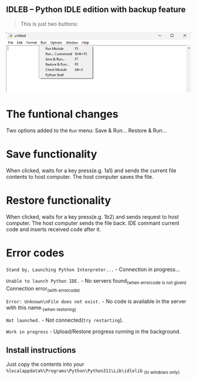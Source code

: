 ## **IDLEB** – Python IDLE edition with backup feature

> This is just two buttons:

[![Preview of IDLEB][preview_image]][preview_image_url]


# The funtional changes
Two options added to the `Run` menu:
Save & Run...
Restore & Run...

# Save functionality
When clicked, waits for a key press(e.g. 1a1) and sends the current file contents to host computer.
The host computer saves the file.

# Restore functionality
When clicked, waits for a key press(e.g. 1b2) and sends request to host computer.
The host computer sends the file back.
IDE commant current code and inserts received code after it.

# Error codes
`Stand by, Launching Python Interpreter...` - Connection in progress...

`Unable to launch Python IDE.` - No servers found<sub>(when errorcode is not given)</sub>
Connection error<sub>(with errorcode)</sub>

`Error: Unknown\nFile does not exist.` - No code is available in the server with this name.<sub>(when restoring)</sub>

`Not launched.` - Not connected(`try restarting`).

`Work in progress` - Upload/Restore progress running in the background.

## Install instructions
Just copy the contents into your `%localappdata%\Programs\Python\Python311\Lib\idlelib` <sub>(in windows only)</sub>

[//]: # (LINKS)
[preview_image]: https://github.com/KOSMOSTARuzb/idlelib/blob/main/screenshots/menubar.png "Preview of IDLEB"
[preview_image_url]: https://github.com/KOSMOSTARuzb/idlelib/blob/main/screenshots/menubar.png
